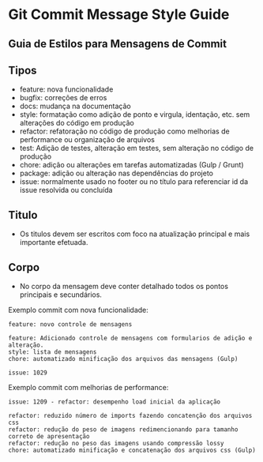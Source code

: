 # Git Commit Message Style Guide
## Guia de Estilos para Mensagens de Commit

## Tipos

- feature: nova funcionalidade
- bugfix: correções de erros
- docs: mudança na documentação
- style: formatação como adição de ponto e virgula, identação, etc. sem alterações do código em produção
- refactor: refatoração no código de produção como melhorias de performance ou organização de arquivos
- test: Adição de testes, alteração em testes, sem alteração no código de produção
- chore: adição ou alterações em tarefas automatizadas (Gulp / Grunt)
- package: adição ou alteração nas dependências do projeto
- issue: normalmente usado no footer ou no título para referenciar id da issue resolvida ou concluída

## Titulo

- Os titulos devem ser escritos com foco na atualização principal e mais importante efetuada.

## Corpo

- No corpo da mensagem deve conter detalhado todos os pontos principais e secundários.

Exemplo commit com nova funcionalidade:

```
feature: novo controle de mensagens

feature: Adicionado controle de mensagens com formularios de adição e alteração.
style: lista de mensagens
chore: automatizado minificação dos arquivos das mensagens (Gulp)

issue: 1029
```

Exemplo commit com melhorias de performance:

```
issue: 1209 - refactor: desempenho load inicial da aplicação

refactor: reduzido número de imports fazendo concatenção dos arquivos css
refactor: redução do peso de imagens redimencionando para tamanho correto de apresentação
refactor: redução no peso das imagens usando compressão lossy
chore: automatizado minificação e concatenação dos arquivos css (Gulp)
```
